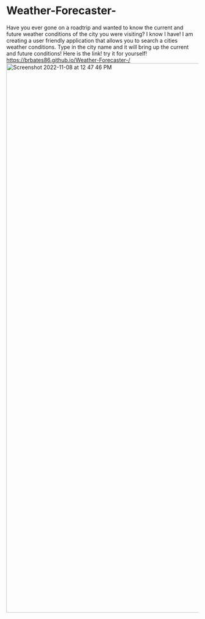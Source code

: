 # Weather-Forecaster- 

Have you ever gone on a roadtrip and wanted to know the current and future weather conditions of the city you were visiting? I know I have! I am creating a user friendly application that allows you to search a cities weather conditions. Type in the city name and it will bring up the current and future conditions! Here is the link! try it for yourself! https://brbates86.github.io/Weather-Forecaster-/
<img width="1440" alt="Screenshot 2022-11-08 at 12 47 46 PM" src="https://user-images.githubusercontent.com/110508944/200649970-38a9fc1e-00b4-4239-936b-3cf8c3b74eef.png">
